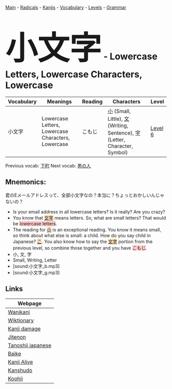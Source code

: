 <style> bigfont {font-size: 100px}</style>
[Main](../README.md) -
[Radicals](../radicals.md) -
[Kanjis](../kanjis.md) -
[Vocabulary](../vocabulary.md) -
[Levels](../levels.md) -
[Grammar](../grammar.md)
# <bigfont> 小文字</bigfont> - Lowercase Letters, Lowercase Characters, Lowercase 

| Vocabulary | Meanings | Reading | Characters | Level |
| --- | --- | --- | --- | --- |
| 小文字 | Lowercase Letters, Lowercase Characters, Lowercase | こもじ |  [小](../kanjis/小.md) (Small, Little), [文](../kanjis/文.md) (Writing, Sentence), [字](../kanjis/字.md) (Letter, Character, Symbol) | [Level 6](../levels/wk_level6.md) |

Previous vocab: [下町](下町.md) Next vocab: [男の人](男の人.md) 

## Mnemonics:
君のEメールアドレスって、全部小文字なの？本当に？ちょっとおかしいんじゃないの？
* Is your email address in all lowercase letters? Is it really? Are you crazy?
* You know that <span style="background-color:#fed8b1"> [文字](https://jisho.org/search/文字)</span> means letters. So, what are small letters? That would be <span style="background-color:#ffcccb"> lowercase letters</span>.
* The reading for <span style="background-color:#fed8b1"> [小](https://jisho.org/search/小)</span> is an exceptional reading. You know it means small, so think about what else is small: a child. How do you say child in Japanese? <span style="background-color:#fed8b1"> [こ](https://jisho.org/search/こ)</span>. You also know how to say the <span style="background-color:#fed8b1"> [文字](https://jisho.org/search/文字)</span> portion from the previous level, so combine those together and you have <span style="background-color:#ffcccb"> こもじ</span>.
* 小, 文, 字
* Small, Writing, Letter
* [sound:小文字_b.mp3]
* [sound:小文字_g.mp3]


## Links 

| Webpage |
| --- |
| [Wanikani          ](https://www.wanikani.com/kanji/小文字) |
| [Wiktionary        ](https://en.wiktionary.org/wiki/小文字) |
| [Kanji damage      ](http://www.kanjidamage.com/kanji/search?utf8=✓&q=小文字) |
| [Jitenon           ](https://jitenon.com/kanji/小文字) |
| [Tanoshii japanese ](https://www.tanoshiijapanese.com/dictionary/kanji.cfm?k=小文字) |
| [Baike             ](https://baike.baidu.com/item/小文字) |
| [Kanji Alive       ](https://app.kanjialive.com/小文字) |
| [Kanshudo          ](https://www.kanshudo.com/searchmn?q=小文字) |
| [Koohii            ](https://kanji.koohii.com/study/kanji/小文字) |
